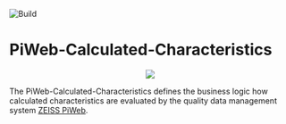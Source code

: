 ![[Build](https://github.com/Zeiss-PiWeb/PiWeb-Calculated-Characteristics/actions/workflows/NET_Build_And_Test.yml)](https://github.com/Zeiss-PiWeb/PiWeb-Calculated-Characteristics/actions/workflows/NET_Build_And_Test.yml/badge.svg)

PiWeb-Calculated-Characteristics
=========

<p align="center">
  <img src="https://github.com/ZEISS-PiWeb/PiWeb-Calculated-Characteristics/blob/develop/gfx/logo_350x350.png" />
</p>

The PiWeb-Calculated-Characteristics defines the business logic how calculated characteristics are evaluated by the quality data management system [ZEISS PiWeb](http://www.zeiss.com/industrial-metrology/en_de/products/software/piweb.html).
